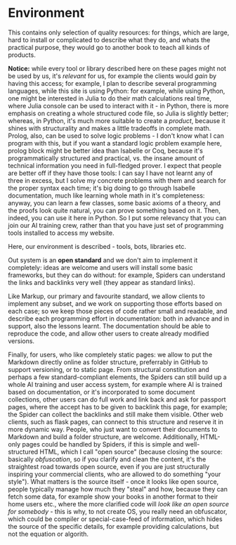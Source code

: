 # Environment

This contains only selection of quality resources: for things, which are large, hard to install or complicated to describe what they do, and whats the practical purpose, they would go to another book to teach all kinds of products.

__Notice:__ while every tool or library described here on these pages might not be used by us, it's _relevant_ for us, for example the clients would _gain_ by having this access; for example, I plan to describe several programming languages, while this site is using Python: for example, while using Python, one might be interested in Julia to do their math calculations real time, where Julia console can be used to interact with it - in Python, there is more emphasis on creating a whole structured code file, so Julia is slightly better; whereas, in Python, it's much more suitable to create a _product_, because it shines with structurality and makes a little tradeoffs in complete math. Prolog, also, can be used to solve logic problems - I don't know what I can program with this, but if you want a standard logic problem example here, prolog block might be better idea than Isabelle or Coq, because it's programmatically structured and practical, vs. the insane amount of technical information you need in full-fledged prover. I expect that people are better off if they have those tools: I can say I have not learnt any of three in excess, but I solve my concrete problems with them and search for the proper syntax each time; it's big doing to go through Isabelle documentation, much like learning whole math in it's completeness: anyway, you can learn a few classes, some basic axioms of a theory, and the proofs look quite natural, you can prove something based on it. Then, indeed, you can use it here in Python. So I put some relevancy that you can join our AI training crew, rather than that you have just set of programming tools installed to access my website.

Here, our environment is described - tools, bots, libraries etc.

Out system is an __open standard__ and we don't aim to implement it completely: ideas are welcome and users will install some basic frameworks, but they can do without: for example, Spiders can understand the links and backlinks very well (they appear as standard links).

Like Markup, our primary and favourite standard, we allow clients to implement any subset, and we work on supporting those efforts based on each case; so we keep those pieces of code rather small and readable, and describe each programming effort in documentation: both in advance and in support, also the lessons learnt. The documentation should be able to reproduce the code, and allow other users to create already modified versions.

Finally, for users, who like completely static pages: we allow to put the Markdown directly online as folder structure, preferrably in GitHub to support versioning, or to static page. From structural constitution and perhaps a few standard-compliant elements, the Spiders can still build up a whole AI training and user access system, for example where AI is trained based on documentation, or it's incorporated to some document collections, other users can do full work and link back and ask for passport pages, where the accept has to be given to backlink this page, for example; the Spider can collect the backlinks and still make them visible. Other web clients, such as flask pages, can connect to this structure and reserve it in more dynamic way. People, who just want to convert their documents to Markdown and build a folder structure, are welcome. Additionally, HTML-only pages could be handled by Spiders, if this is simple and well-structured HTML, which I call "open source" (because closing the source: basically _obfuscation_, so if you clarify and clean the content, it's the straightest road towards open source, even if you are just structurally inspiring your commercial clients, who are allowed to do something "your style"). What matters is the source itself - once it looks like open source, people typically manage how much they "steal" and how, because they can fetch some data, for example show your books in another format to their home users etc., where the more clarified code will _look like an open source for somebody_ - this is why, to not create OS, you really need an obfuscator, which could be compiler or special-case-feed of information, which hides the source of the specific details, for example providing calculations, but not the equation or algorith.
